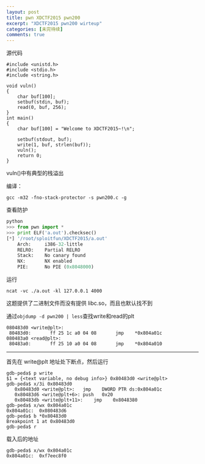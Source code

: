 ```yaml
---
layout: post
title: pwn XDCTF2015 pwn200
excerpt: "XDCTF2015 pwn200 wirteup"
categories: [未完待续]
comments: true
---
```


源代码
```
#include <unistd.h>
#include <stdio.h>
#include <string.h>

void vuln()
{
    char buf[100];
    setbuf(stdin, buf);
    read(0, buf, 256);
}
int main()
{
    char buf[100] = "Welcome to XDCTF2015~!\n";

    setbuf(stdout, buf);
    write(1, buf, strlen(buf));
    vuln();
    return 0;
}
```
vuln()中有典型的栈溢出

编译：
```shell
gcc -m32 -fno-stack-protector -s pwn200.c -g
```
查看防护
```python
python
>>> from pwn import *
>>> print ELF('a.out').checksec()
[*] '/root/sploitfun/XDCTF2015/a.out'
    Arch:     i386-32-little
    RELRO:    Partial RELRO
    Stack:    No canary found
    NX:       NX enabled
    PIE:      No PIE (0x8048000)

```
运行
```
ncat -vc ./a.out -kl 127.0.0.1 4000
```
这题提供了二进制文件而没有提供 libc.so，而且也默认找不到

通过`objdump -d pwn200 | less`查找write和read的plt
```
080483d0 <write@plt>:
 80483d0:       ff 25 1c a0 04 08       jmp    *0x804a01c
080483a0 <read@plt>:
 80483a0:       ff 25 10 a0 04 08       jmp    *0x804a010
```



----

首先在 write@plt 地址处下断点，然后运行
```shell
gdb-peda$ p write
$1 = {<text variable, no debug info>} 0x80483d0 <write@plt>
gdb-peda$ x/3i 0x80483d0
   0x80483d0 <write@plt>:	jmp    DWORD PTR ds:0x804a01c
   0x80483d6 <write@plt+6>:	push   0x20
   0x80483db <write@plt+11>:	jmp    0x8048380
gdb-peda$ x/wx 0x804a01c
0x804a01c:	0x080483d6
gdb-peda$ b *0x80483d0
Breakpoint 1 at 0x80483d0
gdb-peda$ r
```
载入后的地址
```
gdb-peda$ x/wx 0x804a01c
0x804a01c:	0xf7eec8f0
```